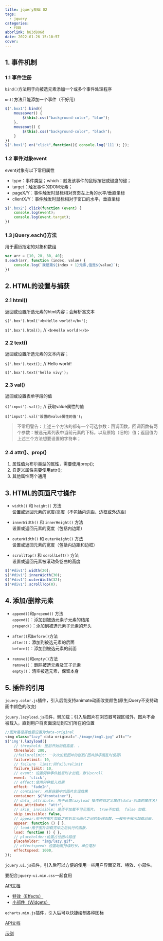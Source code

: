 ```yaml
---
title: jquery基础 02
tags:
  - jquery
categories:
  - 代码
abbrlink: b83d806d
date: 2022-01-26 15:10:57 
cover:
---
```

## 1. 事件机制

### 1.1 事件注册

`bind()`方法用于向被选元素添加一个或多个事件处理程序

`on()`方法只能添加一个事件（不好用）

```js
$(".box1").bind({
    mouseover() {
        $(this).css("background-color", "blue");
    },
    mouseout() {
        $(this).css("background-color", "black");
    }
})
$(".box1").on("click",function(){ console.log('111'); });
```

### 1.2 事件对象event

event对象有以下常用属性

- type：事件类型；which：触发该事件的鼠标按钮或键盘的键；
- target：触发事件的DOM元素；
- pageX/Y：事件触发时鼠标相对页面左上角的水平/垂直坐标
- clientX/Y：事件触发时鼠标相对于窗口的水平，垂直坐标

```js
$('.box2').click(function (event) {
    console.log(event);
    console.log(event.target);
})
```

### 1.3 jQuery.each()方法

用于遍历指定的对象和数组

```js
var arr = [10, 20, 30, 40];
$.each(arr, function (index, value) {
    console.log(`我是第${index + 1}元素,值是${value}`);
})
```

## 2. HTML的设置与捕获

### 2.1 html()

返回或设置所选元素的html内容；会解析富文本

`$('.box').html('<b>Hello world!</b>');`

`$('.box').html();` // `<b>Hello world!</b>`

### 2.2 text()

返回或设置所选元素的文本内容；

`$('.box').text();` // Hello world!

`$('.box').text('hello vivy');`

### 2.3 val()

返回或设置表单字段的值

`$('input').val();` // 获取value属性的值

`$('input').val('设置的value属性的值');`

> 不常用警告：上述三个方法的都有一个可选参数：回调函数，回调函数有两个参数：被选元素列表中当前元素的下标，以及原始（旧的）值；返回值为上述三个方法想要设置的字符串；

### 2.4 attr()、prop()

1. 属性值为布尔类型的属性，需要使用prop();
2. 自定义属性需要使用attr();
3. 其他属性两个通用

## 3. HTML的页面尺寸操作

- `width()` 和 `height()` 方法  
  设置或返回元素的宽度/高度（不包括内边距、边框或外边距）

- `innerWidth()` 和 `innerHeight()` 方法  
  设置或返回元素的宽度（包括内边距）

- `outerWidth()` 和 `outerHeight()` 方法  
  设置或返回元素的宽度（包括内边距和边框）

- `scrollTop()` 和 `scrollLeft()` 方法  
  设置或返回元素被滚动条卷曲的高度

```js
$("#div1").width(20);
$("#div1").innerWidth(30);
$("#div1").outerWidth(32);
$("#div1").scrollTop(0);
```

## 4. 添加/删除元素

- `append()`和`prepend()` 方法  
  `append()`：添加到被选元素子元素的结尾  
  `prepend()`：添加到被选元素子元素的开头

- `after()`和`before()`方法  
  `after()`：添加到被选元素的后面  
  `before()`：添加到被选元素的前面

- `remove()`和`empty()`方法  
  `remove()`：删除被选元素及其子元素  
  `empty()`：清空被选元素，保留本身

## 5. 插件的引用

`jquery.color.js`插件，引入后能支持animate动画改变颜色(原生jQuery不支持动画中颜色的改变)

`jquery.lazyload.js`插件，懒加载；引入后图片在浏览器可视区域外，图片不会被载入，直到用户将页面滚动到它们所在的位置

```js
//图片路径属性要设置为data-original
<img class="lazy" data-original="./image/img1.jpg" alt="">
$('img').lazyload({
    // threshold: 提前开始加载高度. .
    threshold: 200,
    //failurelimit: 一次次加载图片的张数(图片排序混乱时使用)
    failurelimit: 10,
    // failure_ limit:同failurelimit
    failure_limit: 10,
    // event: 设置何种事件触发时才加载，默认scroll
    event: 'click',
    // effect:使用何种载入效果
    effect: "fadeIn",
    // container: 对某容器中的图片实现效果
    container: $("#container"),
    // data_ attribute: 用于设置lazyload 操作的自定义属性(data-后面的属性名)
    data_attribute: "attr",
    // skip_ invisible: 是否不加载不可见图片。 true不加载， false 加载.
    skip_invisible: false,
    // appear:用于在图片加载之前到显示图片之间的处理函数，一般用于展示加载动画.
    appear: function () { },
    // load:用于图片加载完毕之后执行的函数.
    load: function () { },
    // placeholder:设置占位图片路径
    placeholder: "img/lazy.gif",
    // effectspeed: 设置动画持续时长，单位毫秒
    effectspeed: 1000,
});
```

`jquery.ui.js`插件，引入后可以方便的使用一些用户界面交互、特效、小部件。

要配合`jquery-ui.min.css`一起食用

[API文档](https://www.jqueryui.org.cn/api/43.html)

- [特效（Effects）](https://www.jqueryui.org.cn/api/43.html)
- [小部件（Widgets）](https://www.jqueryui.org.cn/api/52.html)

`echarts.min.js`插件，引入后可以快捷绘制各种图标

[API文档](https://echarts.apache.org/zh/option.html#title)

[示例](https://echarts.apache.org/examples/zh/index.html)

